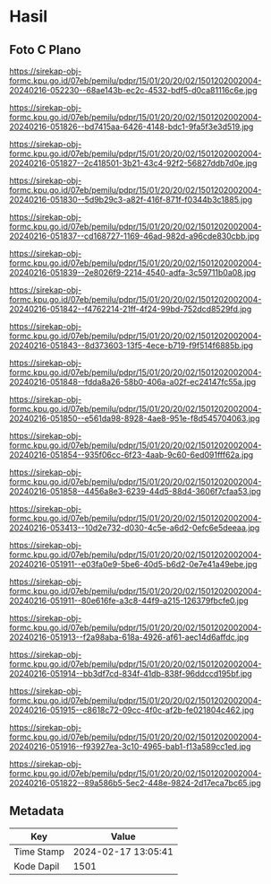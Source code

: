 # Hasil

## Foto C Plano

https://sirekap-obj-formc.kpu.go.id/07eb/pemilu/pdpr/15/01/20/20/02/1501202002004-20240216-052230--68ae143b-ec2c-4532-bdf5-d0ca81116c6e.jpg

https://sirekap-obj-formc.kpu.go.id/07eb/pemilu/pdpr/15/01/20/20/02/1501202002004-20240216-051826--bd7415aa-6426-4148-bdc1-9fa5f3e3d519.jpg

https://sirekap-obj-formc.kpu.go.id/07eb/pemilu/pdpr/15/01/20/20/02/1501202002004-20240216-051827--2c418501-3b21-43c4-92f2-56827ddb7d0e.jpg

https://sirekap-obj-formc.kpu.go.id/07eb/pemilu/pdpr/15/01/20/20/02/1501202002004-20240216-051830--5d9b29c3-a82f-416f-871f-f0344b3c1885.jpg

https://sirekap-obj-formc.kpu.go.id/07eb/pemilu/pdpr/15/01/20/20/02/1501202002004-20240216-051837--cd168727-1169-46ad-982d-a96cde830cbb.jpg

https://sirekap-obj-formc.kpu.go.id/07eb/pemilu/pdpr/15/01/20/20/02/1501202002004-20240216-051839--2e8026f9-2214-4540-adfa-3c59711b0a08.jpg

https://sirekap-obj-formc.kpu.go.id/07eb/pemilu/pdpr/15/01/20/20/02/1501202002004-20240216-051842--f4762214-21ff-4f24-99bd-752dcd8529fd.jpg

https://sirekap-obj-formc.kpu.go.id/07eb/pemilu/pdpr/15/01/20/20/02/1501202002004-20240216-051843--8d373603-13f5-4ece-b719-f9f514f6885b.jpg

https://sirekap-obj-formc.kpu.go.id/07eb/pemilu/pdpr/15/01/20/20/02/1501202002004-20240216-051848--fdda8a26-58b0-406a-a02f-ec24147fc55a.jpg

https://sirekap-obj-formc.kpu.go.id/07eb/pemilu/pdpr/15/01/20/20/02/1501202002004-20240216-051850--e561da98-8928-4ae8-951e-f8d545704063.jpg

https://sirekap-obj-formc.kpu.go.id/07eb/pemilu/pdpr/15/01/20/20/02/1501202002004-20240216-051854--935f06cc-6f23-4aab-9c60-6ed091fff62a.jpg

https://sirekap-obj-formc.kpu.go.id/07eb/pemilu/pdpr/15/01/20/20/02/1501202002004-20240216-051858--4456a8e3-6239-44d5-88d4-3606f7cfaa53.jpg

https://sirekap-obj-formc.kpu.go.id/07eb/pemilu/pdpr/15/01/20/20/02/1501202002004-20240216-053413--10d2e732-d030-4c5e-a6d2-0efc6e5deeaa.jpg

https://sirekap-obj-formc.kpu.go.id/07eb/pemilu/pdpr/15/01/20/20/02/1501202002004-20240216-051911--e03fa0e9-5be6-40d5-b6d2-0e7e41a49ebe.jpg

https://sirekap-obj-formc.kpu.go.id/07eb/pemilu/pdpr/15/01/20/20/02/1501202002004-20240216-051911--80e616fe-a3c8-44f9-a215-126379fbcfe0.jpg

https://sirekap-obj-formc.kpu.go.id/07eb/pemilu/pdpr/15/01/20/20/02/1501202002004-20240216-051913--f2a98aba-618a-4926-af61-aec14d6affdc.jpg

https://sirekap-obj-formc.kpu.go.id/07eb/pemilu/pdpr/15/01/20/20/02/1501202002004-20240216-051914--bb3df7cd-834f-41db-838f-96ddccd195bf.jpg

https://sirekap-obj-formc.kpu.go.id/07eb/pemilu/pdpr/15/01/20/20/02/1501202002004-20240216-051915--c8618c72-09cc-4f0c-af2b-fe021804c462.jpg

https://sirekap-obj-formc.kpu.go.id/07eb/pemilu/pdpr/15/01/20/20/02/1501202002004-20240216-051916--f93927ea-3c10-4965-bab1-f13a589cc1ed.jpg

https://sirekap-obj-formc.kpu.go.id/07eb/pemilu/pdpr/15/01/20/20/02/1501202002004-20240216-051822--89a586b5-5ec2-448e-9824-2d17eca7bc65.jpg


## Metadata

| Key        | Value               |
| ---------- | ------------------- |
| Time Stamp | 2024-02-17 13:05:41 |
| Kode Dapil | 1501                |




